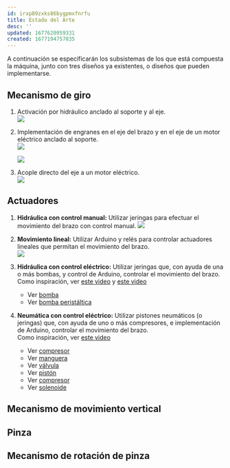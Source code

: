 ```yaml
---
id: irxp89zxks86bygpmxfnrfu
title: Estado del Arte
desc: ''
updated: 1677620959331
created: 1677194757035
---
```


A continuación se especificarán los subsistemas de los que está compuesta la máquina, junto con tres diseños ya existentes, o diseños que pueden implementarse.

## Mecanismo de giro

1. Activación por hidráulico anclado al soporte y al eje.   
   ![](/assets/images/2023-02-23-18-31-29.png)

2. Implementación de engranes en el eje del brazo y en el eje de un motor eléctrico anclado al soporte.   
   ![](/assets/images/2023-02-23-18-42-51.png)  

   ![](/assets/images/2023-02-23-18-43-15.png)

3. Acople directo del eje a un motor eléctrico.   
   ![](/assets/images/2023-02-23-18-43-39.png)
   
## Actuadores

1. **Hidráulica con control manual:** Utilizar jeringas para efectuar el movimiento del brazo con control manual.
   ![](/assets/images/2023-02-28-00-28-09.png)
2. **Movimiento lineal:** Utilizar Arduino y relés para controlar actuadores lineales que permitan el movimiento del brazo.    
   ![](/assets/images/2023-02-28-00-27-25.png)
3. **Hidráulica con control eléctrico:** Utilizar jeringas que, con ayuda de una o más bombas, y control de Arduino, controlar el movimiento del brazo.  
   Como inspiración, ver [este video](https://www.youtube.com/watch?v=dqqWjWa2paQ) y [este video](https://www.youtube.com/watch?v=dZBua0wiV2g&list=WL&index=1)
   - Ver [bomba](https://didacticaselectronicas.com/~didactic/index.php/elementos-electromecanicos/motores-y-solenoides-1/bombas-y-solenoides-1/para-liquidos/mini-bomba-sumergible-100l-h-bom-sumer-01-mini-bombas-mini-de-aire-flujo-de-aire-sumergibles-detail)
   - Ver [bomba peristáltica](https://didacticaselectronicas.com/index.php/elementos-electromecanicos/motores-y-solenoides-1/bombas-y-solenoides-1/para-liquidos/mini-bombas-mini-de-flujo-de-agua-bombas-peristaltica-peristalticas-de-agua-liquido-de-2l-2-litros-detail)
   
4. **Neumática con control eléctrico:** Utilizar pistones neumáticos (o jeringas) que, con ayuda de uno o más compresores, e implementación de Arduino, controlar el movimiento del brazo.   
   Como inspiración, ver [este video](https://www.youtube.com/watch?v=iXNNjtK5hp8)
   - Ver [compresor](https://didacticaselectronicas.com/~didactic/index.php/elementos-electromecanicos/motores-y-solenoides-1/bombas-y-solenoides-1/para-aire/mini-bomba-de-aire-3v-0-5l-min-mini-bombas-mini-de-aire-flujo-de-aires-para-presi%C3%B3n-arterial-esfigoman%C3%B3metros-de-3v-detail)
   - Ver [manguera](https://didacticaselectronicas.com/~didactic/index.php/otros/nebulizador-rociador-formador-rociadores-de-niebla-para-jardines-jard%C3%ADn-6-metros-6m-85948-manguera-neumatica-aire-plastica-tubo-detail)
   - Ver [válvula](https://www.youtube.com/watch?v=osxvM_Y8xn0&t=0s)
   - Ver [pistón](https://www.youtube.com/watch?v=L3ZuC3Bu2vk&t=0s)
   - Ver [compresor](https://didacticaselectronicas.com/index.php/elementos-electromecanicos/motores-y-solenoides-1/bombas-y-solenoides-1/para-aire/mini-bomba-de-aire-y-de-vacio-2-5lpm-bombas-mini-de-flujo-de-aire-vacio-para-presi%C3%B3n-arterial-esfigomanometros-de-2-5l-de-5v-bombas-370-detail)
   - Ver [solenoide](https://didacticaselectronicas.com/index.php/elementos-electromecanicos/motores-y-solenoides-1/bombas-y-solenoides-1/valvula-solenoide/v%C3%A1lvula-solenoide-3vdc,-75ma-valvulas-bombas-solenoides-val-sol%C3%A9-3v-2-de-aire-de-3v-detail)


## Mecanismo de movimiento vertical

## Pinza

## Mecanismo de rotación de pinza

